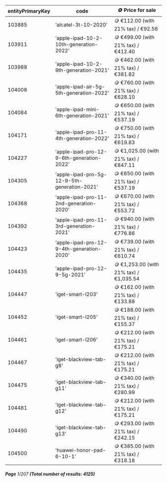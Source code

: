 | entityPrimaryKey | code                                         | 🪙 Price for sale                       |
| ---------------- | -------------------------------------------- | --------------------------------------- |
| 103885           | 'alcatel-3t-10-2020'                         | 🪙 €112.00 (with 21% tax) / €92.56      |
| 103911           | 'apple-ipad-10-2-10th-generation-2022'       | 🪙 €499.00 (with 21% tax) / €412.40     |
| 103988           | 'apple-ipad-10-2-9th-generation-2021'        | 🪙 €462.00 (with 21% tax) / €381.82     |
| 104008           | 'apple-ipad-air-5g-5th-generation-2022'      | 🪙 €760.00 (with 21% tax) / €628.10     |
| 104084           | 'apple-ipad-mini-6th-generation-2021'        | 🪙 €650.00 (with 21% tax) / €537.19     |
| 104171           | 'apple-ipad-pro-11-4th-generation-2022'      | 🪙 €750.00 (with 21% tax) / €619.83     |
| 104227           | 'apple-ipad-pro-12-9-6th-generation-2022'    | 🪙 €1,025.00 (with 21% tax) / €847.11   |
| 104305           | 'apple-ipad-pro-5g-12-9-5th-generation-2021' | 🪙 €650.00 (with 21% tax) / €537.19     |
| 104368           | 'apple-ipad-pro-11-2nd-generation-2020'      | 🪙 €670.00 (with 21% tax) / €553.72     |
| 104392           | 'apple-ipad-pro-11-3rd-generation-2021'      | 🪙 €940.00 (with 21% tax) / €776.86     |
| 104423           | 'apple-ipad-pro-12-9-4th-generation-2020'    | 🪙 €739.00 (with 21% tax) / €610.74     |
| 104435           | 'apple-ipad-pro-12-9-5g-2021'                | 🪙 €1,253.00 (with 21% tax) / €1,035.54 |
| 104447           | 'iget-smart-l203'                            | 🪙 €162.00 (with 21% tax) / €133.88     |
| 104452           | 'iget-smart-l205'                            | 🪙 €188.00 (with 21% tax) / €155.37     |
| 104461           | 'iget-smart-l206'                            | 🪙 €212.00 (with 21% tax) / €175.21     |
| 104467           | 'iget-blackview-tab-g8'                      | 🪙 €212.00 (with 21% tax) / €175.21     |
| 104475           | 'iget-blackview-tab-g11'                     | 🪙 €340.00 (with 21% tax) / €280.99     |
| 104481           | 'iget-blackview-tab-g12'                     | 🪙 €212.00 (with 21% tax) / €175.21     |
| 104490           | 'iget-blackview-tab-g13'                     | 🪙 €293.00 (with 21% tax) / €242.15     |
| 104500           | 'huawei-honor-pad-6-10-1'                    | 🪙 €385.00 (with 21% tax) / €318.18     |

###### **Page** 1/207 **(Total number of results: 4125)**